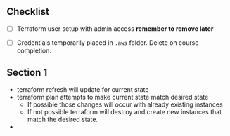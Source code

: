 #

## Checklist

* [ ] Terraform user setup with admin access **remember to remove later**
* [ ] Credentials temporarily placed in `.aws` folder. Delete on course completion.


## Section 1

* terraform refresh will update for current state
* terraform plan attempts to make current state match desired state
    * If possible those changes will occur with already existing instances
    * If not possible terraform will destroy and create new instances
    that match the desired state.
* 